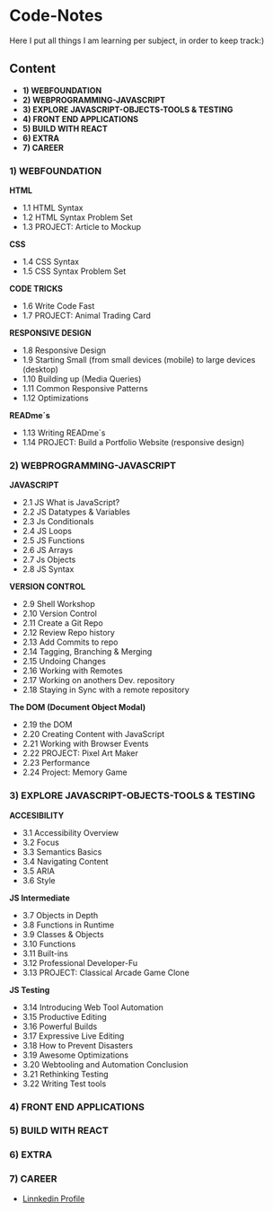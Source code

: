 # Code-Notes
Here I put all things I am learning per subject, in order to keep track:)

## Content
- __1) WEBFOUNDATION__
- __2) WEBPROGRAMMING-JAVASCRIPT__
- __3) EXPLORE JAVASCRIPT-OBJECTS-TOOLS & TESTING__
- __4) FRONT END APPLICATIONS__
- __5) BUILD WITH REACT__
- __6) EXTRA__
- __7) CAREER__

### __1) WEBFOUNDATION__

__HTML__
- 1.1 HTML Syntax
- 1.2 HTML Syntax Problem Set
- 1.3 PROJECT: Article to Mockup

__CSS__
- 1.4 CSS Syntax
- 1.5 CSS Syntax Problem Set

__CODE TRICKS__
- 1.6 Write Code Fast
- 1.7 PROJECT: Animal Trading Card

__RESPONSIVE DESIGN__
- 1.8 Responsive Design
- 1.9 Starting Small (from small devices (mobile) to large devices (desktop)
- 1.10 Building up (Media Queries)
- 1.11 Common Responsive Patterns
- 1.12 Optimizations

__READme´s__
- 1.13 Writing READme´s
- 1.14 PROJECT: Build a Portfolio Website (responsive design)

### __2) WEBPROGRAMMING-JAVASCRIPT__
__JAVASCRIPT__
- 2.1 JS What is JavaScript?
- 2.2 JS Datatypes & Variables
- 2.3 Js Conditionals
- 2.4 JS Loops
- 2.5 JS Functions
- 2.6 JS Arrays
- 2.7 Js Objects
- 2.8 JS Syntax

__VERSION CONTROL__
- 2.9 Shell Workshop
- 2.10 Version Control
- 2.11 Create a Git Repo
- 2.12 Review Repo history
- 2.13 Add Commits to repo
- 2.14 Tagging, Branching & Merging 
- 2.15 Undoing Changes
- 2.16 Working with Remotes
- 2.17 Working on anothers Dev. repository
- 2.18 Staying in Sync with a remote repository

__The DOM (Document Object Modal)__
- 2.19 the DOM
- 2.20 Creating Content with JavaScript
- 2.21 Working with Browser Events
- 2.22 PROJECT: Pixel Art Maker
- 2.23 Performance
- 2.24 Project: Memory Game

### __3) EXPLORE JAVASCRIPT-OBJECTS-TOOLS & TESTING__

__ACCESIBILITY__
- 3.1 Accessibility Overview
- 3.2 Focus
- 3.3 Semantics Basics
- 3.4 Navigating Content
- 3.5 ARIA
- 3.6 Style

__JS Intermediate__
- 3.7 Objects in Depth
- 3.8 Functions in Runtime
- 3.9 Classes & Objects
- 3.10 Functions
- 3.11 Built-ins
- 3.12 Professional Developer-Fu
- 3.13 PROJECT: Classical Arcade Game Clone

__JS Testing__
- 3.14  Introducing Web Tool Automation
- 3.15  Productive Editing
- 3.16  Powerful Builds
- 3.17  Expressive Live Editing
- 3.18  How to Prevent Disasters
- 3.19  Awesome Optimizations
- 3.20  Webtooling and Automation Conclusion
- 3.21  Rethinking Testing
- 3.22  Writing Test tools

### __4) FRONT END APPLICATIONS__
### __5) BUILD WITH REACT__
### __6) EXTRA__
### __7) CAREER__
- [Linnkedin Profile](https://blog.udacity.com/2015/01/essential-tips-stand-linkedin-profile.html)
